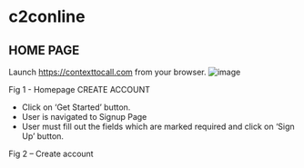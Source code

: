 # c2conline

## HOME PAGE 
Launch https://contexttocall.com from your browser.
![image](https://user-images.githubusercontent.com/5019222/232994212-79d2b2e5-e818-4972-95ac-b682889a38c9.png)

 Fig 1 - Homepage
CREATE ACCOUNT 
- Click on ‘Get Started’ button.
-	User is navigated to Signup Page
-	User must fill out the fields which are marked required and click on ‘Sign Up’ button.
 
Fig 2 – Create account
